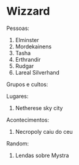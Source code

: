 # Wizzard

Pessoas:
1. Elminster
2. Mordekainens
3. Tasha
4. Erthrandir
5. Rudgar
6. Lareal Silverhand

Grupos e cultos:

Lugares:
1. Netherese sky city

Acontecimentos:
1. Necropoly caiu do ceu

Random:
1. Lendas sobre Mystra